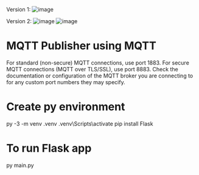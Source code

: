 Version 1:
![image](https://github.com/kpreforma/mqttWeb/assets/90399563/b68dd9a9-c032-4cdc-99e7-d0f62243fab8)

Version 2:
![image](https://github.com/kpreforma/mqttWeb/assets/90399563/5d001fc3-94dd-4a06-bef5-e5e40f5904f9)
![image](https://github.com/kpreforma/mqttWeb/assets/90399563/eff0f90b-ba66-4cbd-a31b-f470566d6e9f)


# MQTT Publisher using MQTT

For standard (non-secure) MQTT connections, use port 1883.
For secure MQTT connections (MQTT over TLS/SSL), use port 8883.
Check the documentation or configuration of the MQTT broker you are connecting to for any custom port numbers they may specify.

# Create py environment

py -3 -m venv .venv
.venv\Scripts\activate
pip install Flask

# To run Flask app

py main.py

